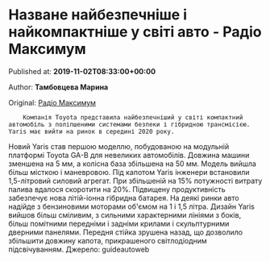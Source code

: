 
# Назване найбезпечніше і найкомпактніше у світі авто - Радіо Максимум

Published at: **2019-11-02T08:33:00+00:00**

Author: **Тамбовцева Марина**

Original: [Радіо Максимум](https://maximum.fm/nazvane-najbezpechnishe-i-najkompaktnishe-u-sviti-avto_n168890)


        Компанія Toyota представила найбезпечніший у світі компактний автомобіль з поліпшеними системами безпеки і гібридною трансмісією. Yaris має вийти на ринок в середині 2020 року.
      
Новий Yaris став першою моделлю, побудованою на модульній платформі Toyota GA-B для невеликих автомобілів. Довжина машини зменшена на 5 мм, а колісна база збільшена на 50 мм. Модель вийшла більш місткою і маневровою.
Під капотом Yaris інженери встановили 1,5-літровий силовий агрегат. При збільшеній на 15% потужності витрату палива вдалося скоротити на 20%. Підвищену продуктивність забезпечує нова літій-іонна гібридна батарея.
На деякі ринки авто надійде з бензиновими моторами об'ємом на 1 і 1,5 літра. Дизайн Yaris вийшов більш сміливим, з сильними характерними лініями з боків, більш помітними передніми і задніми крилами і скульптурними дверними панелями. Передня стійка зрушена назад, що дозволило збільшити довжину капота, прикрашеного світлодіодним підсвічуванням.
Джерело: guideautoweb
